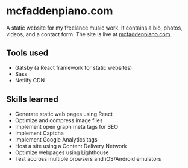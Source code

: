 # mcfaddenpiano.com

A static website for my freelance music work. It contains a bio, photos, videos, and a contact form. The site is live at [mcfaddenpiano.com](https://mcfaddenpiano.com).

## Tools used

- Gatsby (a React framework for static websites)
- Sass
- Netlify CDN

## Skills learned

- Generate static web pages using React
- Optimize and compress image files
- Implement open graph meta tags for SEO
- Implement Captcha
- Implement Google Analytics tags
- Host a site using a Content Delivery Network
- Optimize webpages using Lighthouse
- Test accross multiple browsers and iOS/Android emulators
